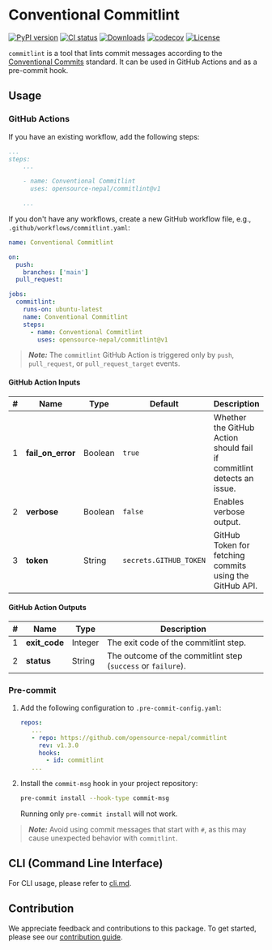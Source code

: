 # Conventional Commitlint

[![PyPI version](https://badge.fury.io/py/commitlint.svg)](https://badge.fury.io/py/commitlint)
[![CI status](https://github.com/opensource-nepal/commitlint/actions/workflows/ci.yaml/badge.svg?branch=main)](https://github.com/opensource-nepal/commitlint/actions)
[![Downloads](https://img.shields.io/pypi/dm/commitlint.svg?maxAge=180)](https://pypi.org/project/commitlint/)
[![codecov](https://codecov.io/github/opensource-nepal/commitlint/graph/badge.svg?token=lRmPZsIHb6)](https://codecov.io/github/opensource-nepal/commitlint)
[![License](https://img.shields.io/pypi/l/commitlint?label=License)](https://github.com/opensource-nepal/commitlint/blob/main/LICENSE)

`commitlint` is a tool that lints commit messages according to the [Conventional Commits](./docs/conventional-commits.md) standard. It can be used in GitHub Actions and as a pre-commit hook.

## Usage

### GitHub Actions

If you have an existing workflow, add the following steps:

```yaml
...
steps:
    ...

    - name: Conventional Commitlint
      uses: opensource-nepal/commitlint@v1

    ...
```

If you don't have any workflows, create a new GitHub workflow file, e.g., `.github/workflows/commitlint.yaml`:

```yaml
name: Conventional Commitlint

on:
  push:
    branches: ['main']
  pull_request:

jobs:
  commitlint:
    runs-on: ubuntu-latest
    name: Conventional Commitlint
    steps:
      - name: Conventional Commitlint
        uses: opensource-nepal/commitlint@v1
```

> **_Note:_** The `commitlint` GitHub Action is triggered only by `push`, `pull_request`, or `pull_request_target` events.

#### GitHub Action Inputs

| #   | Name              | Type    | Default                | Description                                                           |
| --- | ----------------- | ------- | ---------------------- | --------------------------------------------------------------------- |
| 1   | **fail_on_error** | Boolean | `true`                 | Whether the GitHub Action should fail if commitlint detects an issue. |
| 2   | **verbose**       | Boolean | `false`                | Enables verbose output.                                               |
| 3   | **token**         | String  | `secrets.GITHUB_TOKEN` | GitHub Token for fetching commits using the GitHub API.               |

#### GitHub Action Outputs

| #   | Name          | Type    | Description                                                  |
| --- | ------------- | ------- | ------------------------------------------------------------ |
| 1   | **exit_code** | Integer | The exit code of the commitlint step.                        |
| 2   | **status**    | String  | The outcome of the commitlint step (`success` or `failure`). |

### Pre-commit

1. Add the following configuration to `.pre-commit-config.yaml`:

   ```yaml
   repos:
      ...
      - repo: https://github.com/opensource-nepal/commitlint
        rev: v1.3.0
        hooks:
          - id: commitlint
      ...
   ```

2. Install the `commit-msg` hook in your project repository:

   ```bash
   pre-commit install --hook-type commit-msg
   ```

   Running only `pre-commit install` will not work.

> **_Note:_** Avoid using commit messages that start with `#`, as this may cause unexpected behavior with `commitlint`.

## CLI (Command Line Interface)

For CLI usage, please refer to [cli.md](./docs/cli.md).

## Contribution

We appreciate feedback and contributions to this package. To get started, please see our [contribution guide](./CONTRIBUTING.md).
